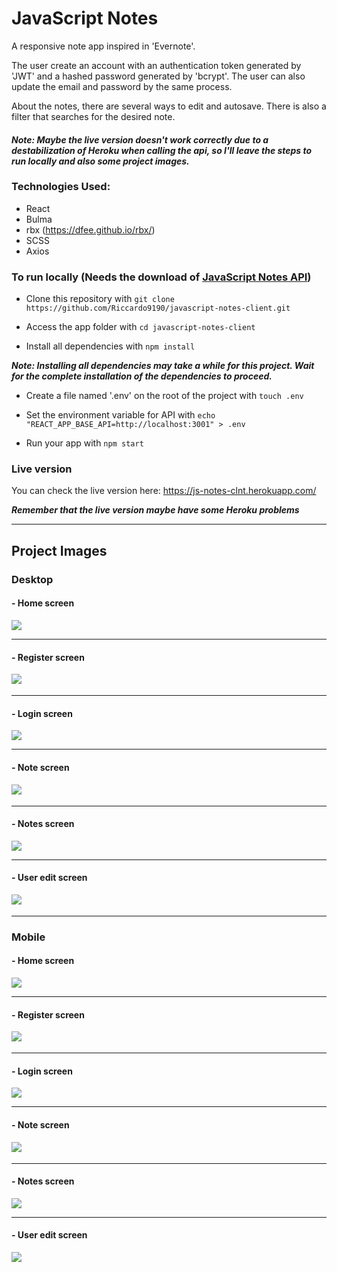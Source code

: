 # JavaScript Notes

A responsive note app inspired in 'Evernote'. 

The user create an account with an authentication token generated by 'JWT' and a hashed password generated by 'bcrypt'. The user can also update 
the email and password by the same process.

About the notes, there are several ways to edit and autosave. There is also a filter that searches for the desired note.

#### <em><strong>Note: Maybe the live version doesn't work correctly due to a destabilization of Heroku when calling the api, so I'll leave the steps to run locally and also some project images.</strong></em>

### Technologies Used:

- React 
- Bulma
- rbx (https://dfee.github.io/rbx/)
- SCSS
- Axios

### To run locally (Needs the download of [JavaScript Notes API](https://github.com/Riccardo9190/javascript-notes-api))

- Clone this repository with ```git clone https://github.com/Riccardo9190/javascript-notes-client.git```

- Access the app folder with ```cd javascript-notes-client```

- Install all dependencies with ```npm install```

<em><strong>Note: Installing all dependencies may take a while for this project. Wait for the complete installation of the dependencies to proceed.</strong></em>

- Create a file named '.env' on the root of the project with ```touch .env```

- Set the environment variable for API with ```echo "REACT_APP_BASE_API=http://localhost:3001" > .env```

- Run your app with ```npm start``` 

### Live version

You can check the live version here: https://js-notes-clnt.herokuapp.com/

<em><strong>Remember that the live version maybe have some Heroku problems</strong></em>

<hr/>

## Project Images

### Desktop

#### - Home screen
<img src="https://github.com/Riccardo9190/javascript-notes-client/blob/master/images/desktop/home_desktop.png" /> 

<hr/>

#### - Register screen
<img src="https://github.com/Riccardo9190/javascript-notes-client/blob/master/images/desktop/register_desktop.png" />ㅤ

<hr/>

#### - Login screen 
<img src="https://github.com/Riccardo9190/javascript-notes-client/blob/master/images/desktop/login_desktop.png" />

<hr/>

#### - Note screen 
<img src="https://github.com/Riccardo9190/javascript-notes-client/blob/master/images/desktop/note_desktop.png" />ㅤ

<hr/>

#### - Notes screen 
<img src="https://github.com/Riccardo9190/javascript-notes-client/blob/master/images/desktop/notes_desktop.png" />

<hr/>

#### - User edit screen 
<img src="https://github.com/Riccardo9190/javascript-notes-client/blob/master/images/desktop/users_edit_desktop.png" />ㅤㅤㅤㅤ

<hr/>

### Mobile

#### - Home screen
<img src="https://github.com/Riccardo9190/javascript-notes-client/blob/master/images/mobile/home_mobile.png" /> 

<hr/>

#### - Register screen
<img src="https://github.com/Riccardo9190/javascript-notes-client/blob/master/images/mobile/register_mobile.png" />ㅤ

<hr/>

#### - Login screen 
<img src="https://github.com/Riccardo9190/javascript-notes-client/blob/master/images/mobile/login_mobile.png" />

<hr/>

#### - Note screen 
<img src="https://github.com/Riccardo9190/javascript-notes-client/blob/master/images/mobile/note_mobile.png" />ㅤ

<hr/>

#### - Notes screen 
<img src="https://github.com/Riccardo9190/javascript-notes-client/blob/master/images/mobile/notes_mobile.png" />

<hr/>

#### - User edit screen 
<img src="https://github.com/Riccardo9190/javascript-notes-client/blob/master/images/mobile/users_edit_mobile.png" />ㅤㅤㅤㅤ



